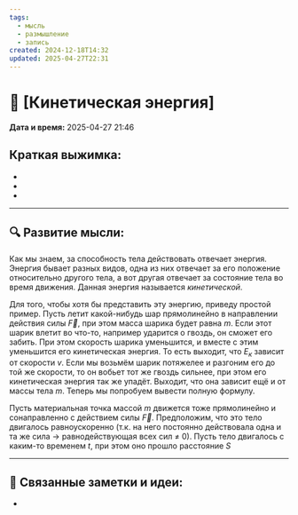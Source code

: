 ```yaml
---
tags:
  - мысль
  - размышление
  - запись
created: 2024-12-18T14:32
updated: 2025-04-27T22:31
---
```


# 💭  [Кинетическая энергия]

**Дата и время:** 2025-04-27 21:46

**Краткая выжимка:**
 - 
 - 
 - 
 - 

---

## 🔍 Развитие мысли:

Как мы знаем, за способность тела действовать отвечает энергия. Энергия бывает разных видов, одна из них отвечает за его положение относительно другого тела, а вот другая отвечает за состояние тела во время движения. Данная энергия называется *кинетической*.

Для того, чтобы хотя бы представить эту энергию, приведу простой пример. Пусть летит какой-нибудь шар прямолинейно в направлении действия силы $\vec{F}$, при этом масса шарика будет равна $m$. Если этот шарик влетит во что-то, например ударится о гвоздь, он сможет его забить. При этом скорость шарика уменьшится, и вместе с этим уменьшится его кинетическая энергия. То есть выходит, что $E_{к}$ зависит от скорости $v$.
Если мы возьмём шарик потяжелее и разгоним его до той же скорости, то он вобьет тот же гвоздь сильнее, при этом его кинетическая энергия так же упадёт. Выходит, что она зависит ещё и от массы тела $m$. Теперь мы попробуем вывести полную формулу.

Пусть материальная точка массой $m$ движется тоже прямолинейно и сонаправленно с действием силы $\vec{F}$. Предположим, что это тело двигалось равноускоренно (т.к. на него постоянно действовала одна и та же сила $\rightarrow$ равнодействующая всех сил $\neq$ 0). Пусть тело двигалось с каким-то временем $t$, при этом оно прошло расстояние $S$

---

## 🔄 Связанные заметки и идеи:

- 



